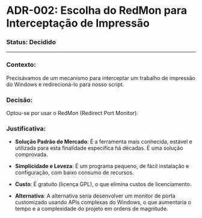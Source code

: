 # ADR-002: Escolha do RedMon para Interceptação de Impressão

### Status: Decidido


----
### **Contexto**:
Precisávamos de um mecanismo para interceptar um trabalho de impressão do Windows e redirecioná-lo para nosso script.

### **Decisão**: 
Optou-se por usar o RedMon (Redirect Port Monitor).

### **Justificativa**:
- **Solução Padrão de Mercado**: É a ferramenta mais conhecida, estável e utilizada para esta finalidade específica há décadas. É uma solução comprovada.

- **Simplicidade e Leveza**: É um programa pequeno, de fácil instalação e configuração, com baixo consumo de recursos.

- **Custo**: É gratuito (licença GPL), o que elimina custos de licenciamento.

- **Alternativa**: A alternativa seria desenvolver um monitor de porta customizado usando APIs complexas do Windows, o que aumentaria o tempo e a complexidade do projeto em ordens de magnitude.
